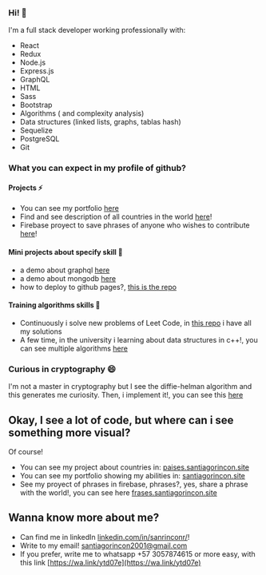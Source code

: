 ### Hi! 👋

I'm a full stack developer working professionally with:
- React
- Redux
- Node.js
- Express.js
- GraphQL
- HTML
- Sass
- Bootstrap
- Algorithms ( and complexity analysis)
- Data structures (linked lists, graphs, tablas hash)
- Sequelize
- PostgreSQL
- Git


### What you can expect in my profile of github?

#### Projects ⚡
 - You can see my portfolio [here](https://github.com/sanrinconr/Portfolio)
 - Find and see description of all countries in the world [here](https://github.com/sanrinconr/Countries-app)!
 - Firebase proyect to save phrases of anyone who wishes to contribute [here](https://github.com/sanrinconr/phrases-firebase)!

#### Mini projects about specify skill 🔭
 - a demo about graphql [here](https://github.com/sanrinconr/demo-graphql)
 - a demo about mongodb [here](https://github.com/sanrinconr/demo-mongodb)
 - how to deploy to github pages?, [this is the repo](https://github.com/sanrinconr/Demo-github-pages)
 
 #### Training algorithms skills 🌱
 - Continuously i solve new problems of Leet Code, in [this repo](https://github.com/sanrinconr/LeetCode-exercises) i have all my solutions
 - A few time, in the university i learning about data structures in c++!, you can see multiple algorithms [here](https://github.com/sanrinconr/algoritmos_busqueda)
 
 ### Curious in cryptography 😄
 I'm not a master in cryptography but I see the diffie-helman algorithm and this generates me curiosity.
 Then, i implement it!, you can see this [here](https://github.com/sanrinconr/Diffie-Helman)

## Okay, I see a lot of code, but where can i see something more visual?
Of course!
- You can see my project about countries in: [paises.santiagorincon.site](https://paises.santiagorincon.site/)
- You can see my portfolio showing my abilities in: [santiagorincon.site](https://santiagorincon.site/)
- See my proyect of phrases in firebase, phrases?, yes, share a phrase with the world!, you can see here [frases.santiagorincon.site](https://frases.santiagorincon.site/)
## Wanna know more about me?
- Can find me in linkedIn [linkedin.com/in/sanrinconr/](https://www.linkedin.com/in/sanrinconr/)!
- Write to my email! santiagorincon2001@gmail.com
- If you prefer, write me to whatsapp +57 3057874615 or more easy, with this link [https://wa.link/ytd07e](https://wa.link/ytd07e)


